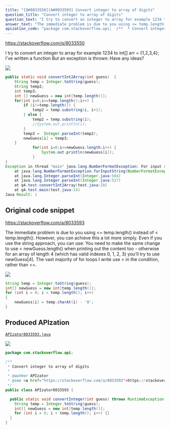 ```yaml
---
title: "[Q#8033550][A#8033593] Convert integer to array of digits"
question_title: "Convert integer to array of digits"
question_text: "I try to convert an integer to array for example 1234 to int[] arr = {1,2,3,4}; I've written a function But an exception is thrown: Have any ideas?"
answer_text: "The immediate problem is due to you using <= temp.length() instead of < temp.length(). However, you can achieve this a lot more simply. Even if you use the string approach, you can use: You need to make the same change to use < newGuess.length() when printing out the content too - otherwise for an array of length 4 (which has valid indexes 0, 1, 2, 3) you'll try to use newGuess[4]. The vast majority of for loops I write use < in the condition, rather than <=."
apization_code: "package com.stackoverflow.api;  /**  * Convert integer to array of digits  *  * @author APIzator  * @see <a href=\"https://stackoverflow.com/a/8033593\">https://stackoverflow.com/a/8033593</a>  */ public class APIzator8033593 {    public static void convertInteger(int guess) throws RuntimeException {     String temp = Integer.toString(guess);     int[] newGuess = new int[temp.length()];     for (int i = 0; i < temp.length(); i++) {}   } }"
---
```


https://stackoverflow.com/q/8033550

I try to convert an integer to array for example 1234 to int[] arr = {1,2,3,4};
I&#x27;ve written a function
But an exception is thrown:
Have any ideas?


<div class="code-logo"><img src="/stackoverflow.png" /></div>

```java
public static void convertInt2Array(int guess)  {
    String temp = Integer.toString(guess);
    String temp2;
    int temp3;
    int [] newGuess = new int[temp.length()];
    for(int i=0;i<=temp.length();i++) {
        if (i!=temp.length()) {
            temp2 = temp.substring(i, i+1);
        } else {
            temp2 = temp.substring(i);
            //System.out.println(i);
        }
        temp3 =  Integer.parseInt(temp2);    
        newGuess[i] = temp3;
    }
            for(int i=0;i<=newGuess.length;i++) {
                System.out.println(newGuess[i]);
            }          
}
Exception in thread "main" java.lang.NumberFormatException: For input string: ""
    at java.lang.NumberFormatException.forInputString(NumberFormatException.java:65)
    at java.lang.Integer.parseInt(Integer.java:504)
    at java.lang.Integer.parseInt(Integer.java:527)
    at q4.test.convertInt2Array(test.java:28)
    at q4.test.main(test.java:14)
Java Result: 1
```


## Original code snippet

https://stackoverflow.com/a/8033593

The immediate problem is due to you using &lt;= temp.length() instead of &lt; temp.length(). However, you can achieve this a lot more simply. Even if you use the string approach, you can use:
You need to make the same change to use &lt; newGuess.length() when printing out the content too - otherwise for an array of length 4 (which has valid indexes 0, 1, 2, 3) you&#x27;ll try to use newGuess[4]. The vast majority of for loops I write use &lt; in the condition, rather than &lt;=.

<div class="code-logo"><img src="/stackoverflow.png" /></div>

```java
String temp = Integer.toString(guess);
int[] newGuess = new int[temp.length()];
for (int i = 0; i < temp.length(); i++)
{
    newGuess[i] = temp.charAt(i) - '0';
}
```

## Produced APIzation

[`APIzator8033593.java`](https://github.com/pasqualesalza/apization-temp-data/raw/master/search/APIzator8033593.java)

<div class="code-logo"><img src="/apizator.png" /></div>

```java
package com.stackoverflow.api;

/**
 * Convert integer to array of digits
 *
 * @author APIzator
 * @see <a href="https://stackoverflow.com/a/8033593">https://stackoverflow.com/a/8033593</a>
 */
public class APIzator8033593 {

  public static void convertInteger(int guess) throws RuntimeException {
    String temp = Integer.toString(guess);
    int[] newGuess = new int[temp.length()];
    for (int i = 0; i < temp.length(); i++) {}
  }
}

```